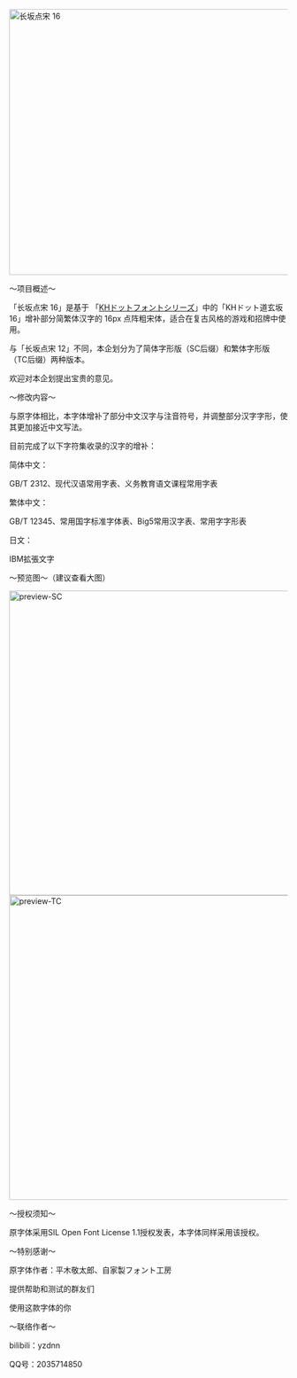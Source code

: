 <img width="640" height="480" alt="长坂点宋 16" src="https://github.com/user-attachments/assets/9193d59a-5431-4cfe-945f-99a53718b720" />

～项目概述～
  
「长坂点宋 16」是基于 「[KHドットフォントシリーズ](http://jikasei.me/font/kh-dotfont/)」中的「KHドット道玄坂16」增补部分简繁体汉字的 16px 点阵粗宋体，适合在复古风格的游戏和招牌中使用。

与「长坂点宋 12」不同，本企划分为了简体字形版（SC后缀）和繁体字形版（TC后缀）两种版本。

欢迎对本企划提出宝贵的意见。

～修改内容～

与原字体相比，本字体增补了部分中文汉字与注音符号，并调整部分汉字字形，使其更加接近中文写法。

目前完成了以下字符集收录的汉字的增补：

简体中文：

GB/T 2312、现代汉语常用字表、义务教育语文课程常用字表

繁体中文：

GB/T 12345、常用国字标准字体表、Big5常用汉字表、常用字字形表

日文：

IBM拡張文字


～预览图～（建议查看大图）

<img width="1100" height="550" alt="preview-SC" src="https://github.com/user-attachments/assets/5684eed1-a2c8-4e3b-87cd-28c02b37551c" />
<img width="1100" height="550" alt="preview-TC" src="https://github.com/user-attachments/assets/d86ed4bd-370c-478f-b74a-ccf34c5eefaa" />


～授权须知～

原字体采用SIL Open Font License 1.1授权发表，本字体同样采用该授权。


～特别感谢～

原字体作者：平木敬太郎、自家製フォント工房

提供帮助和测试的群友们

使用这款字体的你


～联络作者～

bilibili：yzdnn

QQ号：2035714850
